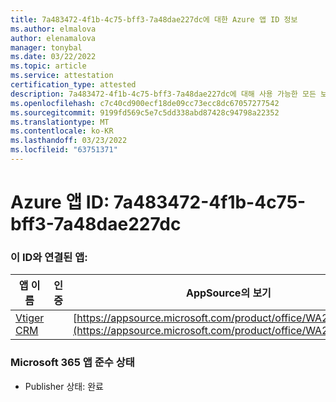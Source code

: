 ```yaml
---
title: 7a483472-4f1b-4c75-bff3-7a48dae227dc에 대한 Azure 앱 ID 정보
ms.author: elmalova
author: elenamalova
manager: tonybal
ms.date: 03/22/2022
ms.topic: article
ms.service: attestation
certification_type: attested
description: 7a483472-4f1b-4c75-bff3-7a48dae227dc에 대해 사용 가능한 모든 보안 및 규정 준수 정보입니다.
ms.openlocfilehash: c7c40cd900ecf18de09cc73ecc8dc67057277542
ms.sourcegitcommit: 9199fd569c5e7c5dd338abd87428c94798a22352
ms.translationtype: MT
ms.contentlocale: ko-KR
ms.lasthandoff: 03/23/2022
ms.locfileid: "63751371"
---
```

# <a name="azure-app-id-7a483472-4f1b-4c75-bff3-7a48dae227dc"></a>Azure 앱 ID: 7a483472-4f1b-4c75-bff3-7a48dae227dc


### <a name="apps-associated-with-this-id"></a>이 ID와 연결된 앱:
| **앱 이름** | **인증** | **AppSource의 보기** |
|--------------|---------------|-----------------------|
| [Vtiger CRM](../forward/WA200003089.md) |  | [https://appsource.microsoft.com/product/office/WA200003089](https://appsource.microsoft.com/product/office/WA200003089) |

### <a name="microsoft-365-app-compliance-status"></a>Microsoft 365 앱 준수 상태
- Publisher 상태: 완료
